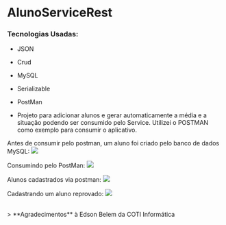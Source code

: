 # AlunoServiceRest
### Tecnologias Usadas:
- JSON
- Crud
- MySQL
- Serializable
- PostMan

- Projeto para adicionar alunos e gerar automaticamente a média e a situação podendo ser consumido pelo Service. Utilizei o POSTMAN como exemplo para consumir o aplicativo.

Antes de consumir pelo postman, um aluno foi criado pelo banco de dados MySQL:
<img src="https://i.imgur.com/yndobbA.jpg">

Consumindo pelo PostMan:
<img src="https://i.imgur.com/Cf5x3lo.jpg">

Alunos cadastrados via postman:
<img src="https://i.imgur.com/rwumIqI.jpg">

Cadastrando um aluno reprovado:
<img src="https://i.imgur.com/eeWyv3w.jpg">

<br/>
> **Agradecimentos** à Edson Belem da COTI Informática
